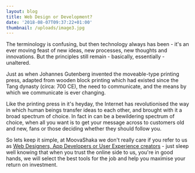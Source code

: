 ```yaml
---
layout: blog
title: Web Design or Development?
date: '2018-08-07T09:37:22+01:00'
thumbnail: /uploads/image3.jpg
---
```

The terminology is confusing, but then technology always has been - it's an ever moving feast of new ideas, new processes, new thoughts and innovations. But the principles still remain - basically, essentially - unaltered.

Just as when Johannes Gutenberg invented the moveable-type printing press, adapted from wooden block printing which had existed since the Tang dynasty (circa: 700 CE), the need to communicate, and the means by which we communicate is ever changing.

Like the printing press in it's heyday, the Internet has revolutionised the way in which human beings transfer ideas to each other, and brought with it a broad spectrum of choice. In fact in can be a bewildering spectrum of choice, when all you want is to get your message across to customers old and new, fans or those deciding whether they should follow you.

So lets keep it simple, at MoovaShaka we don't really care if you refer to us as [Web Designers, App Developers or User Experience creators](https://www.moovashaka.co.uk/blog/posts/web-design-or-web-development) -  just sleep well knowing that when you trust the online side to us, you're in good hands, we will select the best tools for the job and help you maximise your return on investment.

